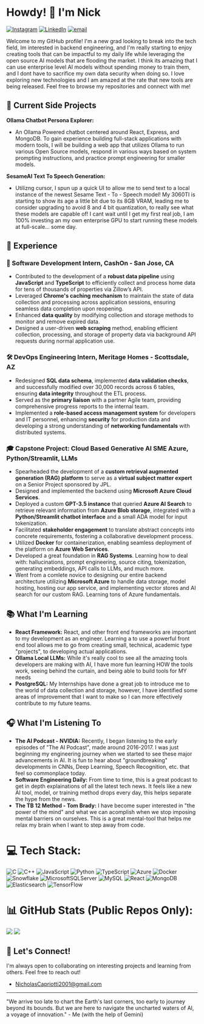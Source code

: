 # Howdy! 👋 I'm Nick

[![Instagram](https://img.shields.io/badge/Instagram-%23E4405F.svg?logo=Instagram&logoColor=white)](https://instagram.com/nick.capriotti) [![LinkedIn](https://img.shields.io/badge/LinkedIn-%230077B5.svg?logo=linkedin&logoColor=white)](https://linkedin.com/in/https://www.linkedin.com/in/nicholas-capriotti-5775031b9/) [![email](https://img.shields.io/badge/Email-D14836?logo=gmail&logoColor=white)](mailto:NicholasCapriotti2001@gmail.com)

Welcome to my GitHub profile! I'm a new grad looking to break into the tech field, Im interested in backend engineering, and I'm really starting to enjoy creating tools that can be impactful to my daily life while leveraging the open source AI models that are flooding the market. I think its amazing that I can use enterprise level AI models without spending money to train them, and I dont have to sacrifice my own data security when doing so. I love exploring new technologies and I am amazed at the rate that new tools are being released.  Feel free to browse my repositories and connect with me! 


## 🚀 Current Side Projects


**Ollama Chatbot Persona Explorer:**  
*   An Ollama Powered chatbot centered around React, Express, and MongoDB. To gain experience building full-stack applications with modern tools, I will be building a web app that utilizes Ollama to run various Open Source models, respond in various ways based on system prompting instructions, and practice prompt engineering for smaller models.

**SesameAI Text To Speech Generation:**
*  Utilizng cursor, I spun up a quick UI to allow me to send text to a local instance of the newest Sesame Text - To - Speech model! My 3060TI is starting to show its age a little bit due to its 8GB VRAM, leading me to consider upgrading to avoid 8 and 4 bit quantization, to really see what these models are capable of! I cant wait until I get my first real job, I am 100% investing an my own enterprise GPU to start running these models at full-scale... some day.


## 💼 Experience

### 🚀 Software Development Intern, CashOn - San Jose, CA 

*  Contributed to the development of a **robust data pipeline** using **JavaScript** and **TypeScript** to efficiently collect and process home data for tens of thousands of properties via Zillow’s API.
*  Leveraged **Chrome's caching mechanism** to maintain the state of data collection and processing across application sessions, ensuring seamless data completion upon reopening.
*  Enhanced **data quality** by modifying collection and storage methods to monitor and remove expired data.
*  Designed a user-driven **web scraping** method, enabling efficient collection, processing, and storage of property data via background API requests during normal application use.

### 🛠️ DevOps Engineering Intern, Meritage Homes - Scottsdale, AZ 

*  Redesigned **SQL data schema**, implemented **data validation checks**, and successfully modified over 30,000 records across 6 tables, ensuring **data integrity** throughout the ETL process.
*  Served as the **primary liaison** with a partner Agile team, providing comprehensive progress reports to the internal team.
*  Implemented a **role-based access management system** for developers and IT personnel, enhancing **security** for production data and developing a strong understanding of **networking fundamentals** with distributed systems.

### 🎓 Capstone Project: Cloud Based Generative AI SME Azure, Python/Streamlit, LLMs

*  Spearheaded the development of a **custom retrieval augmented generation (RAG) platform** to serve as a **virtual subject matter expert** on a Senior Project sponsored by JPL.
*  Designed and implemented the backend using **Microsoft Azure Cloud Services**.
*  Deployed a custom **GPT-3.5 instance** that queried **Azure AI Search** to retrieve relevant information from **Azure Blob storage**, integrated with a **Python/Streamlit chatbot interface** and a small ADA model for input tokenization.
*  Facilitated **stakeholder engagement** to translate abstract concepts into concrete requirements, fostering a collaborative development process.
*  Utilized **Docker** for containerization, enabling seamless deployment of the platform on **Azure Web Services**.
*  Developed a great foundation in **RAG Systems**. Learning how to deal with: hallucinations, prompt engineering, source citing, tokenization, generating embeddings, API calls to LLMs, and much more.
*  Went from a comlete novice to designing our entire backend architecture utilizing **Microsoft Azure** to handle data storage, model hosting, hosting our app service, and implementing vector stores and AI search for our custom RAG. Learning tons of Azure fundamentals.




## 📚 What I'm Learning


*   **React Framework:** React, and other front end frameworks are important to my development as an engineer. Learning a to use a powerful front end tool allows me to go from creating small, technical, academic type "projects", to developing actual applications.
*   **Ollama Local LLMs:** While it's really cool to see all the amazing tools developers are making with AI, I have more fun learning HOW the tools work, seeing behind the curtain, and being able to build tools for MY needs
*   **PostgreSQL:** My Internships have done a great job to introduce me to the world of data collection and storage, however, I have identified some areas of improvement that I want to make so I can more effectively contribute to my future teams.
  
## 🎧 What I'm Listening To



*   **The AI Podcast - NVIDIA:** Recently, I began listening to the early episodes of "The AI Podcast", made around 2016-2017. I was just beginning my engineering journey when we started to see these major advancements in AI. It is fun to hear about "groundbreaking" developments in CNNs, Deep Learning, Speech Recognition, etc. that feel so commonplace today. 
*   **Software Engineering Daily:** From time to time, this is a great podcast to get in depth explainations of all the latest tech news. It feels like a new AI tool, model, or training method drops every day, this helps separate the hype from the news.
*   **The TB 12 Method - Tom Brady:** I have become super interested in "the power of the mind" and what we can acomplish when we stop imposing mental barriers on ourselves. This is a great mental-tool that helps me relax my brain when I want to step away from code.

# 💻 Tech Stack:
![C](https://img.shields.io/badge/c-%2300599C.svg?style=for-the-badge&logo=c&logoColor=white) ![C++](https://img.shields.io/badge/c++-%2300599C.svg?style=for-the-badge&logo=c%2B%2B&logoColor=white) ![JavaScript](https://img.shields.io/badge/javascript-%23323330.svg?style=for-the-badge&logo=javascript&logoColor=%23F7DF1E) ![Python](https://img.shields.io/badge/python-3670A0?style=for-the-badge&logo=python&logoColor=ffdd54) ![TypeScript](https://img.shields.io/badge/typescript-%23007ACC.svg?style=for-the-badge&logo=typescript&logoColor=white) ![Azure](https://img.shields.io/badge/azure-%230072C6.svg?style=for-the-badge&logo=microsoftazure&logoColor=white) ![Docker](https://img.shields.io/badge/docker-%230db7ed.svg?style=for-the-badge&logo=docker&logoColor=white) ![Snowflake](https://img.shields.io/badge/snowflake-%2329B5E8.svg?style=for-the-badge&logo=snowflake&logoColor=white) ![MicrosoftSQLServer](https://img.shields.io/badge/Microsoft%20SQL%20Server-CC2927?style=for-the-badge&logo=microsoft%20sql%20server&logoColor=white) ![MySQL](https://img.shields.io/badge/mysql-4479A1.svg?style=for-the-badge&logo=mysql&logoColor=white) ![React](https://img.shields.io/badge/react-%2320232a.svg?style=for-the-badge&logo=react&logoColor=%2361DAFB) ![MongoDB](https://img.shields.io/badge/MongoDB-%234ea94b.svg?style=for-the-badge&logo=mongodb&logoColor=white) ![Elasticsearch](https://img.shields.io/badge/elasticsearch-%230377CC.svg?style=for-the-badge&logo=elasticsearch&logoColor=white) ![TensorFlow](https://img.shields.io/badge/TensorFlow-%23FF6F00.svg?style=for-the-badge&logo=TensorFlow&logoColor=white)


# 📊 GitHub Stats (Public Repos Only):

![](https://nirzak-streak-stats.vercel.app/?user=My80vette&theme=dark&hide_border=false)
![](https://github-readme-stats.vercel.app/api/top-langs/?username=My80vette&theme=dark&hide_border=false&include_all_commits=true&count_private=true&layout=compact)



## 🤝 Let's Connect!
I'm always open to collaborating on interesting projects and learning from others.  Feel free to reach out!
*   NicholasCapriotti2001@gmail.com
---
"We arrive too late to chart the Earth's last corners, too early to journey beyond its bounds. But we are here to navigate the uncharted waters of AI, a voyage of innovation." - Me (with the help of Gemini)
